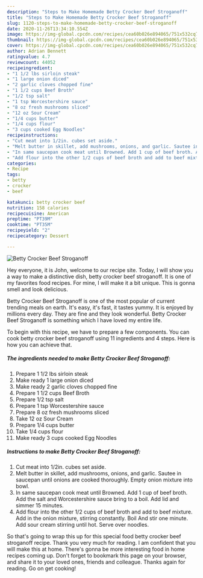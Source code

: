 ```yaml
---
description: "Steps to Make Homemade Betty Crocker Beef Stroganoff"
title: "Steps to Make Homemade Betty Crocker Beef Stroganoff"
slug: 1120-steps-to-make-homemade-betty-crocker-beef-stroganoff
date: 2020-11-26T13:34:10.554Z
image: https://img-global.cpcdn.com/recipes/cea60b026e894065/751x532cq70/betty-crocker-beef-stroganoff-recipe-main-photo.jpg
thumbnail: https://img-global.cpcdn.com/recipes/cea60b026e894065/751x532cq70/betty-crocker-beef-stroganoff-recipe-main-photo.jpg
cover: https://img-global.cpcdn.com/recipes/cea60b026e894065/751x532cq70/betty-crocker-beef-stroganoff-recipe-main-photo.jpg
author: Adrian Bennett
ratingvalue: 4.7
reviewcount: 44052
recipeingredient:
- "1 1/2 lbs sirloin steak"
- "1 large onion diced"
- "2 garlic cloves chopped fine"
- "1 1/2 cups Beef Broth"
- "1/2 tsp salt"
- "1 tsp Worcestershire sauce"
- "8 oz fresh mushrooms sliced"
- "12 oz Sour Cream"
- "1/4 cups butter"
- "1/4 cups flour"
- "3 cups cooked Egg Noodles"
recipeinstructions:
- "Cut meat into 1/2in. cubes set aside."
- "Melt butter in skillet, add mushrooms, onions, and garlic. Sautee in saucepan until onions are cooked thoroughly. Empty onion mixture into bowl."
- "In same saucepan cook meat until Browned. Add 1 cup of beef broth. Add the salt and Worcestershire sauce bring to a boil. Add lid and simmer 15 minutes."
- "Add flour into the other 1/2 cups of beef broth and add to beef mixture. Add in the onion mixture, stirring constantly. Boil And stir one minute. Add sour cream stirring until hot. Serve over noodles."
categories:
- Recipe
tags:
- betty
- crocker
- beef

katakunci: betty crocker beef 
nutrition: 158 calories
recipecuisine: American
preptime: "PT39M"
cooktime: "PT35M"
recipeyield: "2"
recipecategory: Dessert

---
```



![Betty Crocker Beef Stroganoff](https://img-global.cpcdn.com/recipes/cea60b026e894065/751x532cq70/betty-crocker-beef-stroganoff-recipe-main-photo.jpg)

Hey everyone, it is John, welcome to our recipe site. Today, I will show you a way to make a distinctive dish, betty crocker beef stroganoff. It is one of my favorites food recipes. For mine, I will make it a bit unique. This is gonna smell and look delicious.



Betty Crocker Beef Stroganoff is one of the most popular of current trending meals on earth. It's easy, it's fast, it tastes yummy. It is enjoyed by millions every day. They are fine and they look wonderful. Betty Crocker Beef Stroganoff is something which I have loved my entire life.


To begin with this recipe, we have to prepare a few components. You can cook betty crocker beef stroganoff using 11 ingredients and 4 steps. Here is how you can achieve that.

<!--inarticleads1-->

##### The ingredients needed to make Betty Crocker Beef Stroganoff:

1. Prepare 1 1/2 lbs sirloin steak
1. Make ready 1 large onion diced
1. Make ready 2 garlic cloves chopped fine
1. Prepare 1 1/2 cups Beef Broth
1. Prepare 1/2 tsp salt
1. Prepare 1 tsp Worcestershire sauce
1. Prepare 8 oz fresh mushrooms sliced
1. Take 12 oz Sour Cream
1. Prepare 1/4 cups butter
1. Take 1/4 cups flour
1. Make ready 3 cups cooked Egg Noodles




<!--inarticleads2-->

##### Instructions to make Betty Crocker Beef Stroganoff:

1. Cut meat into 1/2in. cubes set aside.
1. Melt butter in skillet, add mushrooms, onions, and garlic. Sautee in saucepan until onions are cooked thoroughly. Empty onion mixture into bowl.
1. In same saucepan cook meat until Browned. Add 1 cup of beef broth. Add the salt and Worcestershire sauce bring to a boil. Add lid and simmer 15 minutes.
1. Add flour into the other 1/2 cups of beef broth and add to beef mixture. Add in the onion mixture, stirring constantly. Boil And stir one minute. Add sour cream stirring until hot. Serve over noodles.




So that's going to wrap this up for this special food betty crocker beef stroganoff recipe. Thank you very much for reading. I am confident that you will make this at home. There's gonna be more interesting food in home recipes coming up. Don't forget to bookmark this page on your browser, and share it to your loved ones, friends and colleague. Thanks again for reading. Go on get cooking!
